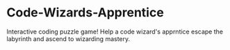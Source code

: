 # Code-Wizards-Apprentice
Interactive coding puzzle game! Help a code wizard's apprntice escape the labyrinth and ascend to wizarding mastery.
